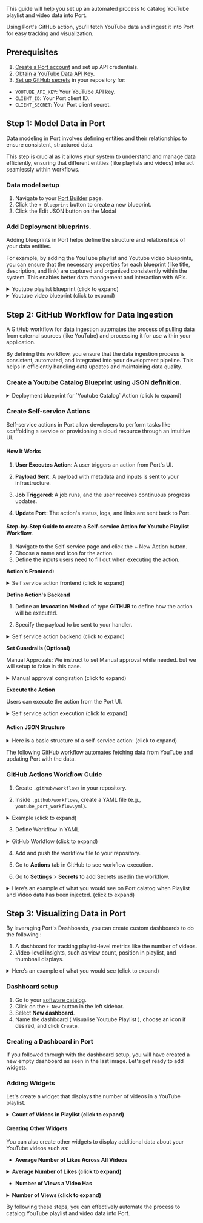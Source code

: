 This guide will help you set up an automated process to catalog YouTube playlist and video data into Port.

Using Port's GitHub action, you’ll fetch YouTube data and ingest it into Port for easy tracking and visualization.

  
## Prerequisites

1. [Create a Port account](https://app.getport.io) and set up API credentials.
2. [Obtain a YouTube Data API Key](https://console.cloud.google.com/apis/credentials).
3. [Set up GitHub secrets](https://docs.github.com/en/actions/security-guides/encrypted-secrets) in your repository for:

-  `YOUTUBE_API_KEY`: Your YouTube API key.
-  `CLIENT_ID`: Your Port client ID.
-  `CLIENT_SECRET`: Your Port client secret.

  
## Step 1: Model Data in Port

Data modeling in Port involves defining entities and their relationships to ensure consistent, structured data. 

This step is crucial as it allows your system to understand and manage data efficiently, ensuring that different entities (like playlists and videos) interact seamlessly within workflows.

### Data model setup
1. Navigate to your [Port Builder](https://app.getport.io/settings/data-model) page.
2. Click the `+ Blueprint` button to create a new blueprint.
3. Click the Edit JSON button on the Modal


### Add Deployment blueprints.

Adding blueprints in Port helps define the structure and relationships of your data entities. 

For example, by adding the YouTube playlist and Youtube video blueprints, you can ensure that the necessary properties for each blueprint (like title, description, and link) are captured and organized consistently within the system. This enables better data management and interaction with APIs.

<details>
<summary>Youtube playlist blueprint (click to expand)</summary>

```json showLineNumbers
{
  "identifier": "youtube_playlist",
  "title": "YouTube Playlist",
  "icon": "YouTube",
  "schema": {
    "properties": {
      "link": {
        "type": "string",
        "title": "Playlist Link",
        "format": "url",
        "description": "The URL link to the YouTube playlist."
      },
      "playlistDescription": {
        "type": "string",
        "title": "Playlist Description",
        "description": "A detailed description of the YouTube playlist."
      },
      "publishedAt": {
        "type": "string",
        "title": "Publish Date",
        "format": "date-time",
        "description": "The date and time when the playlist was published."
      },
      "channelId": {
        "type": "string",
        "title": "Channel ID",
        "description": "The ID of the YouTube channel that owns the playlist."
      },
      "channelTitle": {
        "type": "string",
        "title": "Channel Title",
        "description": "The title of the YouTube channel that owns the playlist."
      },
      "thumbnails": {
        "type": "object",
        "title": "Thumbnails",
        "description": "Various resolution thumbnails for the playlist.",
        "properties": {
          "default": {
            "type": "string",
            "title": "Default Thumbnail",
            "description": "URL for the default thumbnail image."
          },
          "medium": {
            "type": "string",
            "title": "Medium Thumbnail",
            "description": "URL for the medium-sized thumbnail image."
          },
          "high": {
            "type": "string",
            "title": "High Thumbnail",
            "description": "URL for the high-resolution thumbnail image."
          },
          "standard": {
            "type": "string",
            "title": "Standard Thumbnail",
            "description": "URL for the standard thumbnail image."
          }
        }
      },
      "localized": {
        "type": "object",
        "title": "Localized Information",
        "description": "Localized title and description for different regions.",
        "properties": {
          "title": {
            "type": "string",
            "title": "Localized Title",
            "description": "The localized title of the playlist."
          },
          "description": {
            "type": "string",
            "title": "Localized Description",
            "description": "The localized description of the playlist."
          }
        }
      }
    },
    "required": [
      "playlistDescription",
      "publishedAt",
      "channelId",
      "channelTitle"
    ]
  },
  "mirrorProperties": {},
  "calculationProperties": {},
  "aggregationProperties": {},
  "relations": {}
}
```

</details>

<details>
<summary>Youtube video blueprint (click to expand)</summary>

```json showLineNumbers
{
  "identifier": "youtube_video",
  "title": "YouTube Video",
  "icon": "YouTube",
  "schema": {
    "properties": {
      "link": {
        "type": "string",
        "title": "Video Link",
        "format": "url",
        "description": "The URL link to the YouTube video."
      },
      "duration": {
        "type": "string",
        "title": "Video Duration",
        "description": "The duration of the YouTube video."
      },
      "videoDescription": {
        "type": "string",
        "title": "Video Description",
        "description": "A detailed description of the YouTube video."
      },
      "publishedAt": {
        "type": "string",
        "title": "Publish Date",
        "format": "date-time",
        "description": "The date and time when the video was published."
      },
      "position": {
        "type": "number",
        "title": "Position in Playlist",
        "description": "The video's position in the playlist."
      },
      "likes": {
        "type": "number",
        "title": "Like Count",
        "description": "The number of likes on the video."
      },
      "views": {
        "type": "number",
        "title": "View Count",
        "description": "The number of views on the video."
      },
      "comments": {
        "type": "number",
        "title": "Comment Count",
        "description": "The number of comments on the video."
      },
      "thumbnails": {
        "type": "object",
        "title": "Thumbnails",
        "description": "Various resolution thumbnails for the video.",
        "properties": {
          "default": {
            "type": "string",
            "title": "Default Thumbnail",
            "description": "URL for the default thumbnail image."
          },
          "medium": {
            "type": "string",
            "title": "Medium Thumbnail",
            "description": "URL for the medium-sized thumbnail image."
          },
          "high": {
            "type": "string",
            "title": "High Thumbnail",
            "description": "URL for the high-resolution thumbnail image."
          },
          "standard": {
            "type": "string",
            "title": "Standard Thumbnail",
            "description": "URL for the standard thumbnail image."
          },
          "maxres": {
            "type": "string",
            "title": "Max Resolution Thumbnail",
            "description": "URL for the maximum resolution thumbnail image."
          }
        }
      },
      "videoOwnerChannelTitle": {
        "type": "string",
        "title": "Channel Title",
        "description": "The title of the channel that owns the video."
      },
      "videoOwnerChannelId": {
        "type": "string",
        "title": "Channel ID",
        "description": "The ID of the channel that owns the video."
      }
    },
    "required": [
      "videoDescription",
      "publishedAt",
      "duration",
      "link"
    ]
  },
  "mirrorProperties": {},
  "calculationProperties": {},
  "aggregationProperties": {},
  "relations": {
    "playlist": {
      "title": "Playlist",
      "many": false,
      "target": "youtube_playlist",
      "required": true
    }
  }
}

```

<center>
	<img  src='/img/data_model_blueprints.png'  border='1px'  />
</center>

</details>

  
## Step 2: GitHub Workflow for Data Ingestion

A GitHub workflow for data ingestion automates the process of pulling data from external sources (like YouTube) and processing it for use within your application. 

By defining this workflow, you ensure that the data ingestion process is consistent, automated, and integrated into your development pipeline. This helps in efficiently handling data updates and maintaining data quality.

### Create a Youtube Catalog Blueprint using JSON definition.

<details>

<summary>Deployment blueprint for `Youtube Catalog` Action (click to expand)</summary>

```yaml showLineNumbers
{
  "identifier": "youtubecatalog",
  "title": "YouTubeCatalogAutomation",
  "icon": "Github",
  "schema": {
    "properties": {
      "service_name": {
        "icon": "Github",
        "title": "Service Name",
        "type": "string",
        "description": "All Uppercase"
      }
    },
    "required": [
      "service_name"
    ]
  },
  "mirrorProperties": {},
  "calculationProperties": {},
  "aggregationProperties": {},
  "relations": {}
}

```

<center>
	<img  src='/img/catalog_blueprint.png'  border='1px'  />
</center>

</details>

 
### Create Self-service Actions

Self-service actions in Port allow developers to perform tasks like scaffolding a service or provisioning a cloud resource through an intuitive UI.

#### How It Works

1.  **User Executes Action**: A user triggers an action from Port's UI.

2.  **Payload Sent**: A payload with metadata and inputs is sent to your infrastructure.

3.  **Job Triggered**: A job runs, and the user receives continuous progress updates.

4.  **Update Port**: The action's status, logs, and links are sent back to Port.

#### Step-by-Step Guide to create a Self-service Action for Youtube Playlist Workflow.

1. Navigate to the Self-service page and click the + New Action button.
2. Choose a name and icon for the action.
3. Define the inputs users need to fill out when executing the action.

  
**Action's Frontend:**

<details>
<summary>Self service action frontend (click to expand)</summary>

```json

  {
  "identifier": "create_youtube_catalog",
  "title": "Create YouTube Catalog",
  "icon": "Github",
  "description": "Self Service Action for YouTube Catalog Workflow",
  "trigger": {
    "type": "self-service",
    "operation": "CREATE",
    "userInputs": {
      "properties": {
        "service_name": {
          "icon": "DefaultProperty",
          "title": "Service Name",
          "type": "string"
        }
      },
      "required": [
        "service_name"
      ]
    }
  }
}
```

</details>


**Define Action's Backend**

1. Define an **Invocation Method** of type **GITHUB** to define how the action will be executed.

2. Specify the payload to be sent to your handler.

<details>
<summary> Self service action backend (click to expand)</summary>

```json
{
  "invocationMethod": {
    "type": "GITHUB",
    "org": "your-github-org",
    "repo": "your-github-repo",
    "workflow": "your-workflow-file.yml",
    "workflowInputs": {
      "port_context": {
        "entity": "{{.entity}}",
        "blueprint": "{{.action.blueprint}}",
        "runId": "{{.run.id}}",
        "trigger": "{{ .trigger }}"
      }
    },
    "reportWorkflowStatus": true
  }
}
```

</details>

**Set Guardrails (Optional)**

Manual Approvals: We instruct to set Manual approval while needed. but we will setup to false in this case.  

<details>
<summary>Manual approval congiration (click to expand)</summary>

```json
{
  "requiredApproval": false
}
```
</details>

 
**Execute the Action**

Users can execute the action from the Port UI.

<details>

<summary>Self service action execution (click to expand)</summary>

```json
{
  "status": "SUCCESS",
  "logMessage": "YouTube Data created/Updated",
  "links": [
    {
      "name": "GitHub Workflow",
      "url": "https://github.com/your-github-org/your-github-repo/actions/runs/123456789"
    }
  ]
}
```

</details>

#### Action JSON Structure

<details>

<summary> Here is a basic structure of a self-service action: (click to expand)</summary>

```json


{
  "identifier": "create_youtube_catalog",
  "title": "Create YouTube Catalog",
  "icon": "Github",
  "description": "Automate YouTube Catalog Workflow",
  "trigger": {
    "type": "self-service",
    "operation": "CREATE",
    "userInputs": {
      "properties": {
        "service_name": {
          "icon": "DefaultProperty",
          "title": "Service Name",
          "type": "string"
        }
      },
      "required": [
        "service_name"
      ]
    }
  },
  "invocationMethod": {
    "type": "GITHUB",
    "org": "your-github-org",
    "repo": "your-github-repo",
    "workflow": "your-workflow-file.yml",
    "workflowInputs": {
      "port_context": {
        "entity": "{{.entity}}",
        "blueprint": "{{.action.blueprint}}",
        "runId": "{{.run.id}}",
        "trigger": "{{ .trigger }}"
      }
    },
    "reportWorkflowStatus": true
  },
  "requiredApproval": false
}
```

<center>

  <img  src='/img/portaction.png'  border='1px'  />

</center>

</details>
  
The following GitHub workflow automates fetching data from YouTube and updating Port with the data.


### GitHub Actions Workflow Guide

1. Create `.github/workflows` in your repository.

2. Inside `.github/workflows`, create a YAML file (e.g., `youtube_port_workflow.yml`).

<details>

<summary>Example (click to expand)</summary>

```

<repository-root>/

      └── .github/

          └── workflows/

              └── <workflow-file>.yml

```

</details>

3. Define Workflow in YAML

<details>
<summary>GitHub Workflow (click to expand)</summary>

```yaml showLineNumbers
name: Update YouTube Playlist and Video Entities in Port

on:
  workflow_dispatch:
    inputs:
      port_context:
        required: false
        description:
          Who triggered the action and general context (blueprint, run id, etc...)
        type: string 

jobs:
  update_port_entities:
    runs-on: ubuntu-latest
    steps:
      - name: Check out the code
        uses: actions/checkout@v2

      - name: Install dependencies
        run: |
          sudo apt-get update
          sudo apt-get install -y jq curl

      - name: Fetch YouTube Playlist and Video Data
        env:
          YOUTUBE_API_KEY: ${{ secrets.YOUTUBE_API_KEY }}
        run: |
          PLAYLIST_ID="PL5ErBr2d3QJH0kbwTQ7HSuzvBb4zIWzhy"
          YOUTUBE_API_KEY="${YOUTUBE_API_KEY}"

          # Fetch playlist info
          playlist_response=$(curl -s "https://www.googleapis.com/youtube/v3/playlists?part=snippet,contentDetails&id=${PLAYLIST_ID}&key=${YOUTUBE_API_KEY}")
          if echo "$playlist_response" | jq -e '.items | length == 0' > /dev/null; then
            echo "No items found in the playlist info response."
            exit 1
          fi

          item=$(echo "$playlist_response" | jq -r '.items <sup> </sup>')
          playlist_id=$(echo "$item" | jq -r '.id')
          playlist_title=$(echo "$item" | jq -r '.snippet.title')
          playlist_description=$(echo "$item" | jq -r '.snippet.description // "No description available" | select(length > 0) | select(trim | length > 0) or "No description available"')
          published_at=$(echo "$item" | jq -r '.snippet.publishedAt')
          channel_id=$(echo "$item" | jq -r '.snippet.channelId')
          channel_title=$(echo "$item" | jq -r '.snippet.channelTitle')
          thumbnails_default=$(echo "$item" | jq -r '.snippet.thumbnails.default.url // "No thumbnail available"')
          thumbnails_medium=$(echo "$item" | jq -r '.snippet.thumbnails.medium.url // "No thumbnail available"')
          thumbnails_high=$(echo "$item" | jq -r '.snippet.thumbnails.high.url // "No thumbnail available"')
          thumbnails_standard=$(echo "$item" | jq -r '.snippet.thumbnails.standard.url // "No thumbnail available"')
          thumbnails_maxres=$(echo "$item" | jq -r '.snippet.thumbnails.maxres.url // "No thumbnail available"')
          localized_title=$(echo "$item" | jq -r '.snippet.localized.title // "No Localized Title"')
          localized_description=$(echo "$item" | jq -r '.snippet.localized.description // "No Localized Description" | select(length > 0) | select(trim | length > 0) or "No Localized Description"')

          playlist_json=$(echo "{}" | jq \
            --arg identifier "$playlist_id" \
            --arg blueprint "youtube_playlist" \
            --arg title "$playlist_title" \
            --arg link "https://www.youtube.com/playlist?list=$playlist_id" \
            --arg playlistDescription "$playlist_description" \
            --arg publishedAt "$published_at" \
            --arg channelId "$channel_id" \
            --arg channelTitle "$channel_title" \
            --arg default "$thumbnails_default" \
            --arg medium "$thumbnails_medium" \
            --arg high "$thumbnails_high" \
            --arg standard "$thumbnails_standard" \
            --arg maxres "$thumbnails_maxres" \
            --arg localizedTitle "$localized_title" \
            --arg localizedDescription "$localized_description" \
            '
            .identifier = $identifier |
            .blueprint = $blueprint |
            .title = $title |
            .properties.link = $link |
            .properties.playlistDescription = $playlistDescription |
            .properties.publishedAt = $publishedAt |
            .properties.channelId = $channelId |
            .properties.channelTitle = $channelTitle |
            .properties.thumbnails.default = $default |
            .properties.thumbnails.medium = $medium |
            .properties.thumbnails.high = $high |
            .properties.thumbnails.standard = $standard |
            .properties.thumbnails.maxres = $maxres |
            .properties.localized.title = $localizedTitle |
            .properties.localized.description = $localizedDescription
            ')

          combined_json=$(echo "[]" | jq --argjson playlist "$playlist_json" '. + [$playlist]')

          # Fetch playlist items
          next_page_token=""
          while true; do
            playlist_items_response=$(curl -s "https://www.googleapis.com/youtube/v3/playlistItems?part=snippet,contentDetails&playlistId=${PLAYLIST_ID}&maxResults=50&pageToken=${next_page_token}&key=${YOUTUBE_API_KEY}")
            if echo "$playlist_items_response" | jq -e '.items | length == 0' > /dev/null; then
              echo "No items found in the playlist response."
              break
            fi

            for item in $(echo "$playlist_items_response" | jq -c '.items[]'); do
              video_id=$(echo "$item" | jq -r '.contentDetails.videoId')

              # Fetch video details
              video_response=$(curl -s "https://www.googleapis.com/youtube/v3/videos?part=contentDetails,statistics&id=${video_id}&key=${YOUTUBE_API_KEY}")
              if echo "$video_response" | jq -e '.items | length == 0' > /dev/null; then
                echo "No video details found for video ID: $video_id"
                continue
              fi

              video_details=$(echo "$video_response" | jq -r '.items <sup> </sup>')
              duration=$(echo "$video_details" | jq -r '.contentDetails.duration' | awk -F'T' '{print $2}' | sed 's/H/:/g; s/M/:/g; s/S//g' | sed 's/^0*//; s/:0*/:/g; s/^://')
              likes=$(echo "$video_details" | jq -r '.statistics.likeCount // "No likes available"')
              views=$(echo "$video_details" | jq -r '.statistics.viewCount // "No views available"')
              comments=$(echo "$video_details" | jq -r '.statistics.commentCount // "No comments available"')

              title=$(echo "$item" | jq -r '.snippet.title // "No title available"')
              description=$(echo "$item" | jq -r '.snippet.description // "No description available" | select(length > 0) | select(trim | length > 0) or "No description available"')
              published_at=$(echo "$item" | jq -r '.snippet.publishedAt // "No published date available"')
              position=$(echo "$item" | jq -r '.snippet.position // "No position available"')
              thumbnails_default=$(echo "$item" | jq -r '.snippet.thumbnails.default.url // "No thumbnail available"')
              thumbnails_medium=$(echo "$item" | jq -r '.snippet.thumbnails.medium.url // "No thumbnail available"')
              thumbnails_high=$(echo "$item" | jq -r '.snippet.thumbnails.high.url // "No thumbnail available"')
              thumbnails_standard=$(echo "$item" | jq -r '.snippet.thumbnails.standard.url // "No thumbnail available"')
              thumbnails_maxres=$(echo "$item" | jq -r '.snippet.thumbnails.maxres.url // "No thumbnail available"')
              channel_title=$(echo "$item" | jq -r '.snippet.channelTitle // "No channel title available"')
              channel_id=$(echo "$item" | jq -r '.snippet.channelId // "No channel ID available"')

              video_json=$(echo "{}" | jq \
                --arg identifier "$video_id" \
                --arg blueprint "youtube_video" \
                --arg title "$title" \
                --arg link "https://www.youtube.com/watch?v=$video_id" \
                --arg videoDescription "$description" \
                --arg duration "$duration" \
                --arg publishedAt "$published_at" \
                --arg position "$position" \
                --arg likes "$likes" \
                --arg views "$views" \
                --arg comments "$comments" \
                --arg default "$thumbnails_default" \
                --arg medium "$thumbnails_medium" \
                --arg high "$thumbnails_high" \
                --arg standard "$thumbnails_standard" \
                --arg maxres "$thumbnails_maxres" \
                --arg videoOwnerChannelTitle "$channel_title" \
                --arg videoOwnerChannelId "$channel_id" \
                '
                .identifier = $identifier |
                .blueprint = $blueprint |
                .title = $title |
                .properties.link = $link |
                .properties.videoDescription = $videoDescription |
                .properties.duration = $duration |
                .properties.publishedAt = $publishedAt |
                .properties.position = $position |
                .properties.likes = $likes |
                .properties.views = $views |
                .properties.comments = $comments |
                .properties.thumbnails.default = $default |
                .properties.thumbnails.medium = $medium |
                .properties.thumbnails.high = $high |
                .properties.thumbnails.standard = $standard |
                .properties.thumbnails.maxres = $maxres |
                .properties.videoOwnerChannelTitle = $videoOwnerChannelTitle |
                .properties.videoOwnerChannelId = $videoOwnerChannelId |
                .relations.playlist = "$playlist_id"
                ')

              combined_json=$(echo "$combined_json" | jq --argjson video "$video_json" '. + [$video]')
            done

            next_page_token=$(echo "$playlist_items_response" | jq -r '.nextPageToken // ""')
            if [ -z "$next_page_token" ]; then
              break
            fi
          done

          # Save the combined JSON array to the environment variable for Port
          echo "$combined_json" > port_entities.json
          echo "entities=$(jq -c . port_entities.json)" >> $GITHUB_ENV

      - name: Bulk Create/Update YouTube Playlist and Video Entities in Port
        id: bulk_create_update
        uses: port-labs/port-github-action@v1
        with:
          clientId: ${{ secrets.PORT_CLIENT_ID }}
          clientSecret: ${{ secrets.PORT_CLIENT_SECRET }}
          baseUrl: https://api.getport.io
          operation: BULK_UPSERT
          entities: ${{ env.entities }}

      - name: Inform completion of request to Create / Update Catalog in Port
        uses: port-labs/port-github-action@v1
        with:
          clientId: ${{ secrets.PORT_CLIENT_ID }}
          clientSecret: ${{ secrets.PORT_CLIENT_SECRET }}
          baseUrl: https://api.getport.io
          operation: PATCH_RUN
          status: ${{ steps.bulk_create_update.outcome == 'success' && 'SUCCESS' || 'FAILURE' }}
          runId: ${{fromJson(inputs.port_context).runId}}
          logMessage: ${{ steps.bulk_create_update.outcome == 'success' && 'YouTube Data created/Updated Successfully' || 'Error in YouTube Data creation/update' }}
```

</details>


4. Add and push the workflow file to your repository.

5. Go to **Actions** tab in GitHub to see workflow execution.

6. Go to **Settings** > **Secrets** to add Secrets usedin the workflow.

  
<details>

<summary>Here’s an example of what you would see on Port calatog when Playlist and Video data has been injected. (click to expand)</summary>

<center>
<img  src='/img/playlist_catalog.png'  border='1px'  />
</center>
<center>
<img  src='/img/playlist_details.png'  border='1px'  />
</center>
<center>
<img  src='/img/videos_catalog.png'  border='1px'  />
</center>
<center>
<img  src='/img/videos_details.png'  border='1px'  />
</center>
</details>

  
## Step 3: Visualizing Data in Port

By leveraging Port's Dashboards, you can create custom dashboards to do the following :
1. A dashboard for tracking playlist-level metrics like the number of videos.
2. Video-level insights, such as view count, position in playlist, and thumbnail displays.

<details>

<summary> Here’s an example of what you would see (click to expand)</summary>

<center>
<img  src='/img/visualize.png'  border='1px'  />
</center>
 
</details>


### Dashboard setup

1. Go to your [software catalog](https://app.getport.io/organization/catalog).
2. Click on the `+ New` button in the left sidebar.
3. Select **New dashboard**.
4. Name the dashboard ( Visualise Youtube Playlist ), choose an icon if desired, and click `Create`.

### Creating a Dashboard in Port

If you followed through with the dashboard setup, you will have created a new empty dashboard as seen in the last image. Let's get ready to add widgets.

### Adding Widgets

Let's create a widget that displays the number of videos in a YouTube playlist.

<details>
<summary><b>Count of Videos in Playlist (click to expand)</b></summary>

1. Click `+ Widget` and select **Number Chart**.
2. Title: `Number of Videos`. (add the `Metric` icon).
3. Description: `Shows the number of videos on the playlist` (optional).
4. Select `Count entities` for the **Chart type**.
5. Choose **YouTube Video** as the **Blueprint**.
6. Select `count` for the **Function**.  
7. Click `Save`.

    <center>
    <img src="/img/video_counts.png" border="1px" />
    </center>

</details>

#### Creating Other Widgets

You can also create other widgets to display additional data about your YouTube videos such as:

- **Average Number of Likes Across All Videos**

<details>
<summary><b>Average Number of Likes (click to expand)</b></summary>

1. Click `+ Widget` and select **Number Chart**.
2. Title: `Average Likes`. (add the `Metric` icon).
3. Description: `Shows the average number of likes across all videos` (optional).
4. Select `Agregate by property` for the **Chart type**.
5. Choose **YouTube Video** as the **Blueprint**.
6. Select `Like Count` for the **Property**.
6. Select `Average` for the **Function**.
7. Select `total` for the **Average of**.
8. Click `Save`.

    <center>
    <img src="/img/average_likes.png" border="1px" />
    </center>
  

</details>

- **Number of Views a Video Has**

<details>
<summary><b>Number of Views (click to expand)</b></summary>

1. Click `+ Widget` and select **Number Chart**.
2. Title: `Total Views`. (add the `Metric` icon).
3. Description: `Shows the total number of views for all videos` (optional).
4. Select `Agregate by property` for the **Chart type**.
5. Choose **YouTube Video** as the **Blueprint**.
6. Select `View Count` for the **Property**.
7. Select `Sum` for the **Function**.
8. Click `Save`.

    <center>
    <img src="/img/total_views.png" border="1px" />
    </center>
  

</details>

By following these steps, you can effectively automate the process to catalog YouTube playlist and video data into Port.